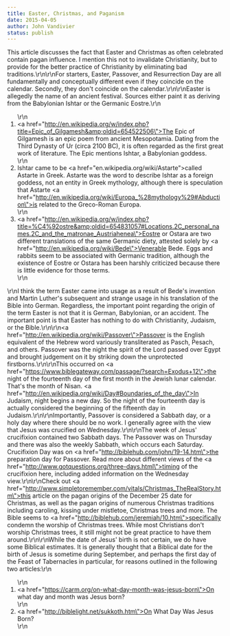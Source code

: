 ```yaml
---
title: Easter, Christmas, and Paganism
date: 2015-04-05
author: John Vandivier
status: publish
---
```


This article discusses the fact that Easter and Christmas as often celebrated contain pagan influence. I mention this not to invalidate Christianity, but to provide for the better practice of Christianity by eliminating bad traditions.\r\n\r\nFor starters, Easter, Passover, and Resurrection Day are all fundamentally and conceptually different even if they coincide on the calendar. Secondly, they don't coincide on the calendar.\r\n\r\nEaster is allegedly the name of an ancient festival. Sources either paint it as deriving from the Babylonian Ishtar or the Germanic Eostre.\r\n<ol>\r\n	<li><a href=\"http://en.wikipedia.org/w/index.php?title=Epic_of_Gilgamesh&amp;oldid=654522506\">The Epic of Gilgamesh</a> is an epic poem from ancient Mesopotamia. Dating from the Third Dynasty of Ur (circa 2100 BC), it is often regarded as the first great work of literature. The Epic mentions Ishtar, a Babylonian goddess.</li>\r\n	<li>Ishtar came to be <a href=\"en.wikipedia.org/wiki/Astarte\">called Astarte in Greek</a>. Astarte was the word to describe Ishtar as a foreign goddess, not an entity in Greek mythology, although there is speculation that Astarte <a href=\"http://en.wikipedia.org/wiki/Europa_%28mythology%29#Abduction\">is related to the Greco-Roman Europa</a>.</li>\r\n	<li><a href=\"http://en.wikipedia.org/w/index.php?title=%C4%92ostre&amp;oldid=654831057#Locations.2C_personal_names.2C_and_the_matronae_Austriahenea\">Eostre or Ostara </a>are two different translations of the same Germanic diety, attested solely by <a href=\"http://en.wikipedia.org/wiki/Bede\">Venerable Bede</a>. Eggs and rabbits seem to be associated with Germanic tradition, although the existence of Eostre or Ostara has been harshly criticized because there is little evidence for those terms.</li>\r\n</ol>\r\nI think the term Easter came into usage as a result of Bede's invention and Martin Luther's subsequent and strange usage in his translation of the Bible into German. Regardless, the important point regarding the origin of the term Easter is not that it is German, Babylonian, or an accident. The important point is that Easter has nothing to do with Christianity, Judaism, or the Bible.\r\n\r\n<a href=\"http://en.wikipedia.org/wiki/Passover\">Passover</a> is the English equivalent of the Hebrew word variously transliterated as Pasch, Pesach, and others. Passover was the night the spirit of the Lord passed over Egypt and brought judgement on it by striking down the unprotected firstborns.\r\n\r\nThis occurred on <a href=\"https://www.biblegateway.com/passage/?search=Exodus+12\">the night of the fourteenth day of the first month</a> in the Jewish lunar calendar. That's the month of Nisan. <a href=\"http://en.wikipedia.org/wiki/Day#Boundaries_of_the_day\">In Judaism, night begins a new day</a>. So the night of the fourteenth day is actually considered the beginning of the fifteenth day in Judaism.\r\n\r\nImportantly, Passover is considered a Sabbath day, or a holy day where there should be no work. I generally agree with the view that Jesus was crucified on Wednesday.\r\n\r\nThe week of Jesus' crucifixion contained two Sabbath days. The Passover was on Thursday and there was also the weekly Sabbath, which occurs each Saturday. Crucifixion Day was on <a href=\"http://biblehub.com/john/19-14.htm\">the preparation day for Passover</a>. Read more about different views of the <a href=\"http://www.gotquestions.org/three-days.html\">timing of the crucifixion here</a>, including added information on the Wednesday view.\r\n\r\nCheck out <a href=\"http://www.simpletoremember.com/vitals/Christmas_TheRealStory.htm\">this article</a> on the pagan origins of the December 25 date for Christmas, as well as the pagan origins of numerous Christmas traditions including caroling, kissing under mistletoe, Christmas trees and more. The Bible seems to <a href=\"http://biblehub.com/jeremiah/10.htm\">specifically condemn the worship of Christmas trees</a>. While most Christians don't worship Christmas trees, it still might not be great practice to have them around.\r\n\r\nWhile the date of Jesus' birth is not certain, we do have some Biblical estimates. It is generally thought that a Biblical date for the birth of Jesus is sometime during September, and perhaps the first day of the Feast of Tabernacles in particular, for reasons outlined in the following two articles:\r\n<ol>\r\n	<li><a href=\"https://carm.org/on-what-day-month-was-jesus-born\">On what day and month was Jesus born?</a></li>\r\n	<li><a href=\"http://biblelight.net/sukkoth.htm\">On What Day Was Jesus Born?</a></li>\r\n</ol>